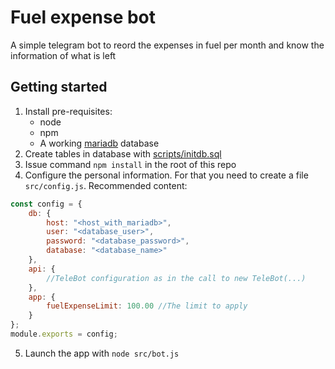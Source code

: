 # Fuel expense bot

A simple telegram bot to reord the expenses in fuel per month and know the information of what is left

## Getting started

1. Install pre-requisites:
    * node
    * npm
    * A working [mariadb](https://mariadb.org/) database
2. Create tables in database with [scripts/initdb.sql](scripts/initdb.sql)
3. Issue command `npm install` in the root of this repo
4. Configure the personal information. For that you need to create a file `src/config.js`. Recommended content:
```js
const config = {
    db: {
        host: "<host_with_mariadb>",
        user: "<database_user>",
        password: "<database_password>",
        database: "<database_name>"
    },
    api: {
        //TeleBot configuration as in the call to new TeleBot(...)
    },
    app: {
        fuelExpenseLimit: 100.00 //The limit to apply
    }
};
module.exports = config;
```
5. Launch the app with `node src/bot.js`